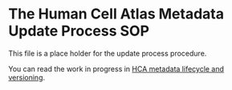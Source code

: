 # The Human Cell Atlas Metadata Update Process SOP

This file is a place holder for the update process procedure.

You can read the work in progress in [HCA metadata lifecycle and versioning](https://docs.google.com/document/d/1eUVpYDLu2AxmxRw2ZUMM-jpKNxQudJbznNyNRp35nLc/edit?usp=sharing).
